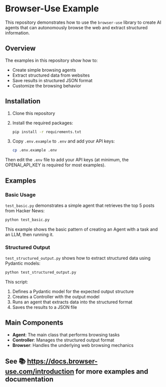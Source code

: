 # Browser-Use Example

This repository demonstrates how to use the `browser-use` library to create AI agents that can autonomously browse the web and extract structured information.

## Overview

The examples in this repository show how to:
- Create simple browsing agents
- Extract structured data from websites
- Save results in structured JSON format
- Customize the browsing behavior

## Installation

1. Clone this repository
2. Install the required packages:

   ```bash
   pip install -r requirements.txt
   ```

3. Copy `.env.example` to `.env` and add your API keys:

   ```bash
   cp .env.example .env
   ```

Then edit the `.env` file to add your API keys (at minimum, the OPENAI_API_KEY is required for most examples).

## Examples

### Basic Usage

`test_basic.py` demonstrates a simple agent that retrieves the top 5 posts from Hacker News:

```bash
python test_basic.py
```

This example shows the basic pattern of creating an Agent with a task and an LLM, then running it.

### Structured Output

`test_structured_output.py` shows how to extract structured data using Pydantic models:

```bash
python test_structured_output.py
```

This script:
1. Defines a Pydantic model for the expected output structure
2. Creates a Controller with the output model
3. Runs an agent that extracts data into the structured format
4. Saves the results to a JSON file

## Main Components

- **Agent**: The main class that performs browsing tasks
- **Controller**: Manages the structured output format
- **Browser**: Handles the underlying web browsing mechanics


## See 📚 https://docs.browser-use.com/introduction for more examples and documentation
